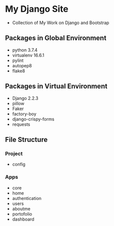# My Django Site

- Collection of My Work on Django and Bootstrap

## Packages in Global Environment

- python 3.7.4
- virtualenv 16.6.1
- pylint
- autopep8
- flake8

## Packages in Virtual Environment

- Django 2.2.3
- pillow
- Faker
- factory-boy
- django-crispy-forms
- requests

## File Structure

### Project

- config

### Apps

- core
- home
- authentication
- users
- aboutme
- portofolio
- dashboard
